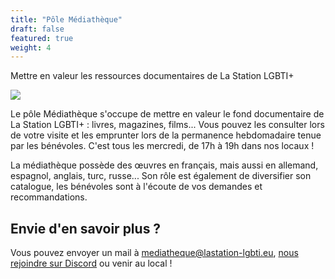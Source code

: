 ```yaml
---
title: "Pôle Médiathèque"
draft: false
featured: true
weight: 4
---
```


Mettre en valeur les ressources documentaires de La Station LGBTI+

![](/images/undraw_reading_time_re_phf7.svg)

Le pôle Médiathèque s'occupe de mettre en valeur le fond documentaire de La Station LGBTI+ : livres, magazines, films... Vous pouvez les consulter lors de votre visite et les emprunter lors de la permanence hebdomadaire tenue par les bénévoles. C'est tous les mercredi, de 17h à 19h dans nos locaux !

La médiathèque possède des œuvres en français, mais aussi en allemand, espagnol, anglais, turc, russe... Son rôle est également de diversifier son catalogue, les bénévoles sont à l'écoute de vos demandes et recommandations.

## Envie d'en savoir plus ?

Vous pouvez envoyer un mail à mediatheque@lastation-lgbti.eu, [nous rejoindre sur Discord](https://discord.gg/hMjAqkVDRh) ou venir au local !
